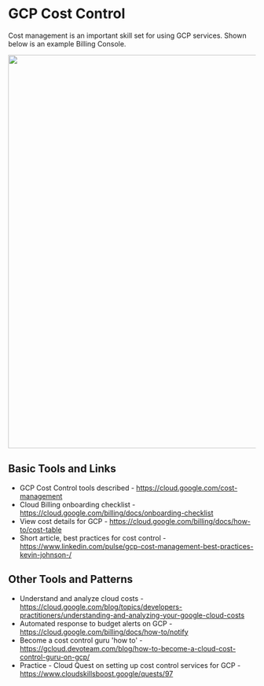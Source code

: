 # GCP Cost Control

Cost management is an important skill set for using GCP services. Shown below is an example Billing Console.

<img src="https://github.com/lynnlangit/gcp-essentials/blob/master/7_sample_data/images/gcp-billing.png" width=800>

## Basic Tools and Links

- GCP Cost Control tools described - https://cloud.google.com/cost-management
- Cloud Billing onboarding checklist - https://cloud.google.com/billing/docs/onboarding-checklist
- View cost details for GCP - https://cloud.google.com/billing/docs/how-to/cost-table
- Short article, best practices for cost control - https://www.linkedin.com/pulse/gcp-cost-management-best-practices-kevin-johnson-/

## Other Tools and Patterns

- Understand and analyze cloud costs - https://cloud.google.com/blog/topics/developers-practitioners/understanding-and-analyzing-your-google-cloud-costs
- Automated response to budget alerts on GCP - https://cloud.google.com/billing/docs/how-to/notify
- Become a cost control guru 'how to' - https://gcloud.devoteam.com/blog/how-to-become-a-cloud-cost-control-guru-on-gcp/
- Practice - Cloud Quest on setting up cost control services for GCP - https://www.cloudskillsboost.google/quests/97
